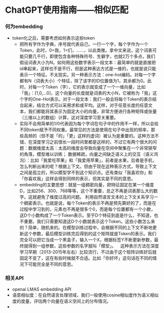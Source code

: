 # ChatGPT使用指南——相似匹配

### 何为embedding
- token化之后，需要考虑如何表示这些token
    - 把所有字作为字典，序号就代表自己。一行一个字，每个字作为一个Token，此时，0=我，1=们，……，以此类推。拿中文来说，这个词表可能只要几千行，即使包含各种特殊符号、生僻字，也就2万个多点，我们假设词表大小为N。如何用这些数字表示一段文本：最简单的就是直接把id串起来，这样也不是不行，但是这种表达方式是一维的，也就是说只能表示一个特征。不太现实。另一种表示方法：one-hot编码。对每一个字都有N（词表大小）个特征，除了该字的ID位置值为1，其余都为0。此时，对每一个Token（字），它的表示就变成了一个一维向量，比如「我」：[1,0,...0]，这个向量的长度就是词表的大小N，它被称为「我」这个字的One-Hot表示。对于一段文本：我们一般会将每个Token的表示结合起来，结合方式可以采用求和或平均。这样，对于任意长度的任意文本，我们都能将其表示为固定大小的向量，非常方便进行各种矩阵或张量（三维以上的数组）计算，这对深度学习至关重要。
    - 实际不会用简单的1/0代表因为每个字词在句子中的作用不一样，所以会给不同token赋予不同权重。最常见的方法是使用在句子中出现的频率，那些高频的（但不是「的」「更」这样的虚词）被认为是重要的。这种方法不错，在深度学习之前很长一段时间里都是这样的，不过它有两个很大的问题：数据维度太高：太高的维度会导致向量在空间中聚集在一个非常狭窄的角落，模型难以训练； 数据稀疏，向量之间缺乏语义上的交互（语义鸿沟）：比如「我爱吃苹果」和「我爱用苹果」，前者是水果，后者是手机，怎么判断出来的呢？根据上下文。但由于现在这种表示方式，导致上下文之间是孤立的，所以模型学不到这个知识点。还有类似「我喜欢你」和「你喜欢我」这样会得到同样的表示，但其实是不同的意思。
    - embedding的主要思想：就是一组稠密向量，把特征固定在某一个维度D，比如256、300、768等等，这个不重要，总之不再是词表那么大的数字。这就避免了维度过高的问题。
利用自然语言文本的上下文关系学习一个稠密表示。也就是说，每个Token的表示不再是预先算好的了，而是在过程中学习到的，元素也不再是很多个0，而是每个位置都有一个小数，这D个小数构成了一个Token表示。至于D个特征到底是什么，不知道，也不重要。我们只需要知道这D个小数就表示这个Token。这些小数怎么来的？简单，随机来的。在模型训练过程中，会根据不同的上下文不断地更新这个参数，最后模型训练完后得到的这个矩阵就是Token的表示。我们完全可以把它当成一个黑盒子，输入一个X，根据标签Y不断更新参数，最终就得到一组参数，这些参数的名字就叫「模型」。 这种表示方法在深度学习早期（2013-2015年左右）比较流行，不过由于这个矩阵训练好后就固定不变了，这在有些时候就不合适。比如「你好坏」这句话在不同的情况下可能完全是不同的意思。

### 相关API
- openai LMAS embedding API
- 语意相似度：在自然语言处理领域，我们一般使用cosine相似度作为语义相似度的度量，评估两个向量在语义空间上的分布情况。
- 
